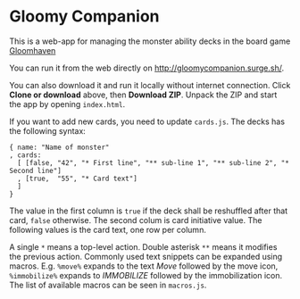 # Gloomy Companion

This is a web-app for managing the monster ability decks in the board game [Gloomhaven](https://boardgamegeek.com/boardgame/174430/gloomhaven)

You can run it from the web directly on http://gloomycompanion.surge.sh/.

You can also download it and run it locally without internet connection. Click __Clone or download__ above, then __Download ZIP__. Unpack the ZIP and start the app by opening `index.html`.

If you want to add new cards, you need to update `cards.js`. The decks has the following syntax:
```
{ name: "Name of monster"
, cards:
  [ [false, "42", "* First line", "** sub-line 1", "** sub-line 2", "* Second line"]
  , [true,  "55", "* Card text"]
  ]
}
```
The value in the first column is `true` if the deck shall be reshuffled after that card, `false` otherwise. The second colum is card initiative value. The following values is the card text, one row per column.

A single `*` means a top-level action. Double asterisk `**` means it modifies the previous action. Commonly used text snippets can be expanded using macros. E.g. `%move%` expands to the text _Move_ followed by the move icon, `%immobilize%` expands to _IMMOBILIZE_ followed by the immobilization icon. The list of available macros can be seen in `macros.js`.

